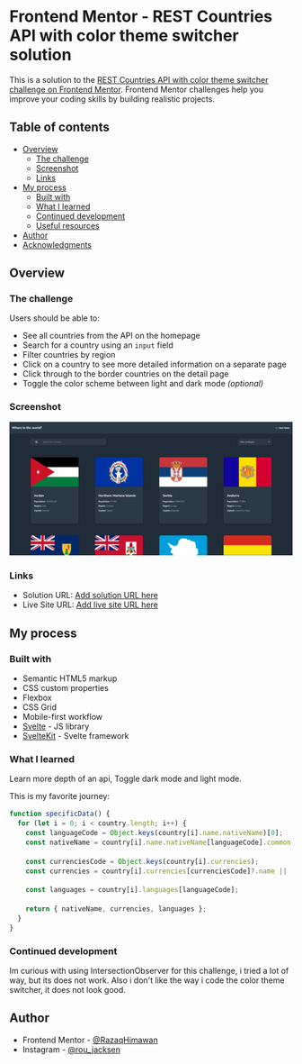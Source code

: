 # Frontend Mentor - REST Countries API with color theme switcher solution

This is a solution to the [REST Countries API with color theme switcher challenge on Frontend Mentor](https://www.frontendmentor.io/challenges/rest-countries-api-with-color-theme-switcher-5cacc469fec04111f7b848ca). Frontend Mentor challenges help you improve your coding skills by building realistic projects.

## Table of contents

- [Overview](#overview)
  - [The challenge](#the-challenge)
  - [Screenshot](#screenshot)
  - [Links](#links)
- [My process](#my-process)
  - [Built with](#built-with)
  - [What I learned](#what-i-learned)
  - [Continued development](#continued-development)
  - [Useful resources](#useful-resources)
- [Author](#author)
- [Acknowledgments](#acknowledgments)

## Overview

### The challenge

Users should be able to:

- See all countries from the API on the homepage
- Search for a country using an `input` field
- Filter countries by region
- Click on a country to see more detailed information on a separate page
- Click through to the border countries on the detail page
- Toggle the color scheme between light and dark mode _(optional)_

### Screenshot

![](./result.png)

### Links

- Solution URL: [Add solution URL here](https://your-solution-url.com)
- Live Site URL: [Add live site URL here](https://your-live-site-url.com)

## My process

### Built with

- Semantic HTML5 markup
- CSS custom properties
- Flexbox
- CSS Grid
- Mobile-first workflow
- [Svelte](https://svelte.dev/) - JS library
- [SvelteKit](https://kit.svelte.dev/) - Svelte framework

### What I learned

Learn more depth of an api, Toggle dark mode and light mode.

This is my favorite journey:

```js
function specificData() {
  for (let i = 0; i < country.length; i++) {
    const languageCode = Object.keys(country[i].name.nativeName)[0];
    const nativeName = country[i].name.nativeName[languageCode].common;

    const currenciesCode = Object.keys(country[i].currencies);
    const currencies = country[i].currencies[currenciesCode]?.name || '-';

    const languages = country[i].languages[languageCode];

    return { nativeName, currencies, languages };
  }
}
```

### Continued development

Im curious with using IntersectionObserver for this challenge, i tried a lot of way, but its does not work.
Also i don't like the way i code the color theme switcher, it does not look good.

## Author

- Frontend Mentor - [@RazaqHimawan](https://www.frontendmentor.io/profile/RazaqHimawan)
- Instagram - [@rou_jacksen](https://www.instagram.com/rou_jacksen/)
